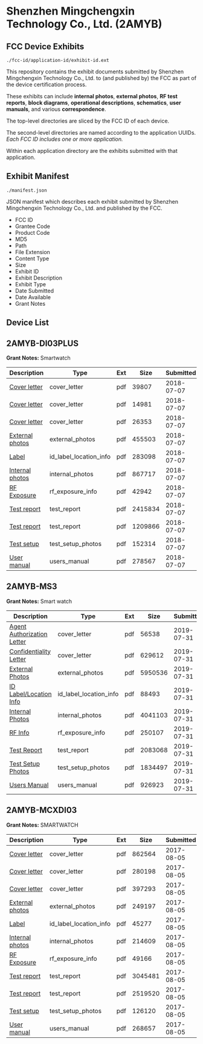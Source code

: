 # Shenzhen Mingchengxin Technology Co., Ltd. (2AMYB)
## FCC Device Exhibits

```
./fcc-id/application-id/exhibit-id.ext
```

This repository contains the exhibit documents submitted by Shenzhen Mingchengxin Technology Co., Ltd. to (and published by) the FCC as part of the device certification process.

These exhibits can include **internal photos**, **external photos**, **RF test reports**, **block diagrams**, **operational descriptions**, **schematics**, **user manuals**, and various **correspondence**.

The top-level directories are sliced by the FCC ID of each device.

The second-level directories are named according to the application UUIDs. *Each FCC ID includes one or more application.*

Within each application directory are the exhibits submitted with that application. 

## Exhibit Manifest

```
./manifest.json
```

JSON manifest which describes each exhibit submitted by Shenzhen Mingchengxin Technology Co., Ltd. and published by the FCC.

- FCC ID
- Grantee Code
- Product Code
- MD5
- Path
- File Extension
- Content Type
- Size
- Exhibit ID
- Exhibit Description
- Exhibit Type
- Date Submitted
- Date Available
- Grant Notes

## Device List
## 2AMYB-DI03PLUS
**Grant Notes:** Smartwatch

| Description | Type | Ext | Size | Submitted | Available |
| ----------- | ---- | --- | ---- | --------- | --------- |
| [Cover letter](2AMYB-DI03PLUS/456c8a5aae3e4b052878b42b92d6e5eb/3915943.pdf) | cover_letter | pdf | 39807 | 2018-07-07 | 2018-07-07 |
| [Cover letter](2AMYB-DI03PLUS/456c8a5aae3e4b052878b42b92d6e5eb/3915944.pdf) | cover_letter | pdf | 14981 | 2018-07-07 | 2018-07-07 |
| [Cover letter](2AMYB-DI03PLUS/456c8a5aae3e4b052878b42b92d6e5eb/3915945.pdf) | cover_letter | pdf | 26353 | 2018-07-07 | 2018-07-07 |
| [External photos](2AMYB-DI03PLUS/456c8a5aae3e4b052878b42b92d6e5eb/3915946.pdf) | external_photos | pdf | 455503 | 2018-07-07 | 2018-07-07 |
| [Label](2AMYB-DI03PLUS/456c8a5aae3e4b052878b42b92d6e5eb/3915947.pdf) | id_label_location_info | pdf | 283098 | 2018-07-07 | 2018-07-07 |
| [Internal photos](2AMYB-DI03PLUS/456c8a5aae3e4b052878b42b92d6e5eb/3915948.pdf) | internal_photos | pdf | 867717 | 2018-07-07 | 2018-07-07 |
| [RF Exposure](2AMYB-DI03PLUS/456c8a5aae3e4b052878b42b92d6e5eb/3915950.pdf) | rf_exposure_info | pdf | 42942 | 2018-07-07 | 2018-07-07 |
| [Test report](2AMYB-DI03PLUS/456c8a5aae3e4b052878b42b92d6e5eb/3915952.pdf) | test_report | pdf | 2415834 | 2018-07-07 | 2018-07-07 |
| [Test report](2AMYB-DI03PLUS/456c8a5aae3e4b052878b42b92d6e5eb/3915953.pdf) | test_report | pdf | 1209866 | 2018-07-07 | 2018-07-07 |
| [Test setup](2AMYB-DI03PLUS/456c8a5aae3e4b052878b42b92d6e5eb/3915954.pdf) | test_setup_photos | pdf | 152314 | 2018-07-07 | 2018-07-07 |
| [User manual](2AMYB-DI03PLUS/456c8a5aae3e4b052878b42b92d6e5eb/3915955.pdf) | users_manual | pdf | 278567 | 2018-07-07 | 2018-07-07 |
## 2AMYB-MS3
**Grant Notes:** Smart watch

| Description | Type | Ext | Size | Submitted | Available |
| ----------- | ---- | --- | ---- | --------- | --------- |
| [Agent Authorization Letter](2AMYB-MS3/f31e7c98cac81a72b46f0055814a3cbf/4380626.pdf) | cover_letter | pdf | 56538 | 2019-07-31 | 2019-07-31 |
| [Confidentiality Letter](2AMYB-MS3/f31e7c98cac81a72b46f0055814a3cbf/4380627.pdf) | cover_letter | pdf | 629612 | 2019-07-31 | 2019-07-31 |
| [External Photos](2AMYB-MS3/f31e7c98cac81a72b46f0055814a3cbf/4380617.pdf) | external_photos | pdf | 5950536 | 2019-07-31 | 2019-07-31 |
| [ID Label/Location Info](2AMYB-MS3/f31e7c98cac81a72b46f0055814a3cbf/4380619.pdf) | id_label_location_info | pdf | 88493 | 2019-07-31 | 2019-07-31 |
| [Internal Photos](2AMYB-MS3/f31e7c98cac81a72b46f0055814a3cbf/4380618.pdf) | internal_photos | pdf | 4041103 | 2019-07-31 | 2019-07-31 |
| [RF Info](2AMYB-MS3/f31e7c98cac81a72b46f0055814a3cbf/4380625.pdf) | rf_exposure_info | pdf | 250107 | 2019-07-31 | 2019-07-31 |
| [Test Report](2AMYB-MS3/f31e7c98cac81a72b46f0055814a3cbf/4380623.pdf) | test_report | pdf | 2083068 | 2019-07-31 | 2019-07-31 |
| [Test Setup Photos](2AMYB-MS3/f31e7c98cac81a72b46f0055814a3cbf/4380624.pdf) | test_setup_photos | pdf | 1834497 | 2019-07-31 | 2019-07-31 |
| [Users Manual](2AMYB-MS3/f31e7c98cac81a72b46f0055814a3cbf/4380622.pdf) | users_manual | pdf | 926923 | 2019-07-31 | 2019-07-31 |
## 2AMYB-MCXDI03
**Grant Notes:** SMARTWATCH

| Description | Type | Ext | Size | Submitted | Available |
| ----------- | ---- | --- | ---- | --------- | --------- |
| [Cover letter](2AMYB-MCXDI03/3cbba2ae71afde7b02f7d0c28fcad92d/3497551.pdf) | cover_letter | pdf | 862564 | 2017-08-05 | 2017-08-05 |
| [Cover letter](2AMYB-MCXDI03/3cbba2ae71afde7b02f7d0c28fcad92d/3497552.pdf) | cover_letter | pdf | 280198 | 2017-08-05 | 2017-08-05 |
| [Cover letter](2AMYB-MCXDI03/3cbba2ae71afde7b02f7d0c28fcad92d/3497553.pdf) | cover_letter | pdf | 397293 | 2017-08-05 | 2017-08-05 |
| [External photos](2AMYB-MCXDI03/3cbba2ae71afde7b02f7d0c28fcad92d/3497554.pdf) | external_photos | pdf | 249197 | 2017-08-05 | 2017-08-05 |
| [Label](2AMYB-MCXDI03/3cbba2ae71afde7b02f7d0c28fcad92d/3497555.pdf) | id_label_location_info | pdf | 45277 | 2017-08-05 | 2017-08-05 |
| [Internal photos](2AMYB-MCXDI03/3cbba2ae71afde7b02f7d0c28fcad92d/3497556.pdf) | internal_photos | pdf | 214609 | 2017-08-05 | 2017-08-05 |
| [RF Exposure](2AMYB-MCXDI03/3cbba2ae71afde7b02f7d0c28fcad92d/3497558.pdf) | rf_exposure_info | pdf | 49166 | 2017-08-05 | 2017-08-05 |
| [Test report](2AMYB-MCXDI03/3cbba2ae71afde7b02f7d0c28fcad92d/3497560.pdf) | test_report | pdf | 3045481 | 2017-08-05 | 2017-08-05 |
| [Test report](2AMYB-MCXDI03/3cbba2ae71afde7b02f7d0c28fcad92d/3497561.pdf) | test_report | pdf | 2519520 | 2017-08-05 | 2017-08-05 |
| [Test setup](2AMYB-MCXDI03/3cbba2ae71afde7b02f7d0c28fcad92d/3497562.pdf) | test_setup_photos | pdf | 126120 | 2017-08-05 | 2017-08-05 |
| [User manual](2AMYB-MCXDI03/3cbba2ae71afde7b02f7d0c28fcad92d/3497563.pdf) | users_manual | pdf | 268657 | 2017-08-05 | 2017-08-05 |
